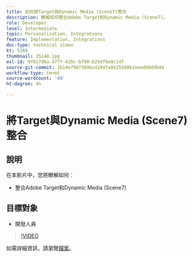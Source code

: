 ```yaml
---
title: 如何將Target與Dynamic Media (Scene7)整合
description: 瞭解如何整合Adobe Target和Dynamic Media (Scene7)。
role: Developer
level: Intermediate
topic: Personalization, Integrations
feature: Implementation, Integrations
doc-type: technical video
kt: 5388
thumbnail: 35148.jpg
exl-id: 9f017d6a-477f-420c-bf90-b25df0a9c147
source-git-commit: 1b14e7987309bc4104fa842558861eeedb0ddb44
workflow-type: tm+mt
source-wordcount: '49'
ht-degree: 4%

---
```


# 將Target與Dynamic Media (Scene7)整合

## 說明

在本影片中，您將瞭解如何：

* 整合Adobe Target和Dynamic Media (Scene7)

## 目標對象

* 開發人員

>[!VIDEO](https://video.tv.adobe.com/v/35148/?quality=12)

如需詳細資訊，請瀏覽[檔案](https://experienceleague.adobe.com/docs/target/using/administer/scene7-settings.html?lang=en)。
